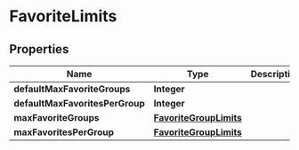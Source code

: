 

# FavoriteLimits


## Properties

| Name | Type | Description | Notes |
|------------ | ------------- | ------------- | -------------|
|**defaultMaxFavoriteGroups** | **Integer** |  |  |
|**defaultMaxFavoritesPerGroup** | **Integer** |  |  |
|**maxFavoriteGroups** | [**FavoriteGroupLimits**](FavoriteGroupLimits.md) |  |  |
|**maxFavoritesPerGroup** | [**FavoriteGroupLimits**](FavoriteGroupLimits.md) |  |  |



